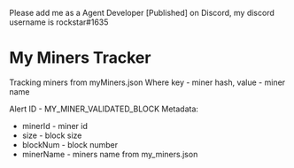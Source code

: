 Please add me as a Agent Developer [Published] on Discord, my discord username is rockstar#1635

# My Miners Tracker

Tracking miners from myMiners.json
Where key - miner hash, value - miner name

Alert ID - MY_MINER_VALIDATED_BLOCK 
Metadata:
  - minerId - miner id
  - size - block size
  - blockNum - block number
  - minerName - miners name from my_miners.json

 


